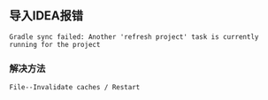 ## 导入IDEA报错

```
Gradle sync failed: Another 'refresh project' task is currently running for the project
```

### 解决方法

```
File--Invalidate caches / Restart
```
